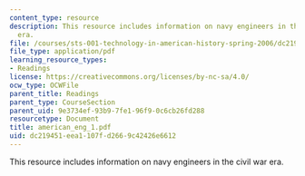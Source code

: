 ```yaml
---
content_type: resource
description: This resource includes information on navy engineers in the civil war
  era.
file: /courses/sts-001-technology-in-american-history-spring-2006/dc219451eea1107fd2669c42426e6612_american_eng_1.pdf
file_type: application/pdf
learning_resource_types:
- Readings
license: https://creativecommons.org/licenses/by-nc-sa/4.0/
ocw_type: OCWFile
parent_title: Readings
parent_type: CourseSection
parent_uid: 9e3734ef-93b9-7fe1-96f9-0c6cb26fd288
resourcetype: Document
title: american_eng_1.pdf
uid: dc219451-eea1-107f-d266-9c42426e6612
---
```

This resource includes information on navy engineers in the civil war era.